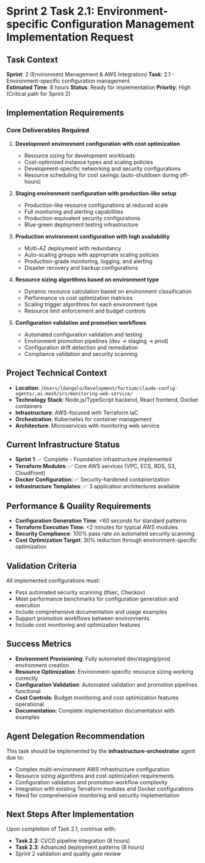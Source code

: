 # Sprint 2 Task 2.1: Environment-specific Configuration Management Implementation Request

## Task Context
**Sprint**: 2 (Environment Management & AWS Integration)
**Task**: 2.1 - Environment-specific configuration management  
**Estimated Time**: 8 hours
**Status**: Ready for implementation
**Priority**: High (Critical path for Sprint 2)

## Implementation Requirements

### Core Deliverables Required
1. **Development environment configuration with cost optimization**
   - Resource sizing for development workloads
   - Cost-optimized instance types and scaling policies
   - Development-specific networking and security configurations
   - Resource scheduling for cost savings (auto-shutdown during off-hours)

2. **Staging environment configuration with production-like setup**
   - Production-like resource configurations at reduced scale
   - Full monitoring and alerting capabilities
   - Production-equivalent security configurations
   - Blue-green deployment testing infrastructure

3. **Production environment configuration with high availability**  
   - Multi-AZ deployment with redundancy
   - Auto-scaling groups with appropriate scaling policies
   - Production-grade monitoring, logging, and alerting
   - Disaster recovery and backup configurations

4. **Resource sizing algorithms based on environment type**
   - Dynamic resource calculation based on environment classification
   - Performance vs cost optimization matrices
   - Scaling trigger algorithms for each environment type
   - Resource limit enforcement and budget controls

5. **Configuration validation and promotion workflows**
   - Automated configuration validation and testing
   - Environment promotion pipelines (dev → staging → prod)
   - Configuration drift detection and remediation
   - Compliance validation and security scanning

## Project Technical Context
- **Location**: `/Users/ldangelo/Development/fortium/claude-config-agents/.ai-mesh/src/monitoring-web-service/`
- **Technology Stack**: Node.js/TypeScript backend, React frontend, Docker containers
- **Infrastructure**: AWS-focused with Terraform IaC
- **Orchestration**: Kubernetes for container management
- **Architecture**: Microservices with monitoring web service

## Current Infrastructure Status
- **Sprint 1**: ✅ Complete - Foundation infrastructure implemented
- **Terraform Modules**: ✅ Core AWS services (VPC, ECS, RDS, S3, CloudFront)
- **Docker Configuration**: ✅ Security-hardened containerization  
- **Infrastructure Templates**: ✅ 3 application architectures available

## Performance & Quality Requirements
- **Configuration Generation Time**: <60 seconds for standard patterns
- **Terraform Execution Time**: <2 minutes for typical AWS modules
- **Security Compliance**: 100% pass rate on automated security scanning
- **Cost Optimization Target**: 30% reduction through environment-specific optimization

## Validation Criteria
All implemented configurations must:
- Pass automated security scanning (tfsec, Checkov)
- Meet performance benchmarks for configuration generation and execution
- Include comprehensive documentation and usage examples
- Support promotion workflows between environments
- Include cost monitoring and optimization features

## Success Metrics
- **Environment Provisioning**: Fully automated dev/staging/prod environment creation
- **Resource Optimization**: Environment-specific resource sizing working correctly
- **Configuration Validation**: Automated validation and promotion pipelines functional
- **Cost Controls**: Budget monitoring and cost optimization features operational
- **Documentation**: Complete implementation documentation with examples

## Agent Delegation Recommendation
This task should be implemented by the **infrastructure-orchestrator** agent due to:
- Complex multi-environment AWS infrastructure configuration
- Resource sizing algorithms and cost optimization requirements  
- Configuration validation and promotion workflow complexity
- Integration with existing Terraform modules and Docker configurations
- Need for comprehensive monitoring and security implementation

## Next Steps After Implementation
Upon completion of Task 2.1, continue with:
- **Task 2.2**: CI/CD pipeline integration (8 hours)  
- **Task 2.3**: Advanced deployment patterns (8 hours)
- Sprint 2 validation and quality gate review